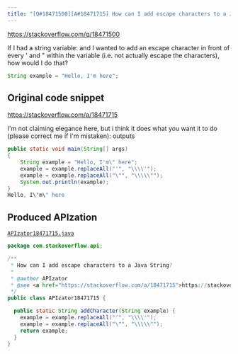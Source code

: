```yaml
---
title: "[Q#18471500][A#18471715] How can I add escape characters to a Java String?"
---
```


https://stackoverflow.com/q/18471500

If I had a string variable:
and I wanted to add an escape character in front of every ' and " within the variable (i.e. not actually escape the characters), how would I do that?


```java
String example = "Hello, I'm here";
```


## Original code snippet

https://stackoverflow.com/a/18471715

I'm not claiming elegance here, but i think it does what you want it to do (please correct me if I'm mistaken):
outputs

```java
public static void main(String[] args)
{
    String example = "Hello, I'm\" here";
    example = example.replaceAll("'", "\\\\'");
    example = example.replaceAll("\"", "\\\\\"");
    System.out.println(example);
}
Hello, I\'m\" here
```

## Produced APIzation

[`APIzator18471715.java`](/data/search/java/APIzator18471715.java)

```java
package com.stackoverflow.api;

/**
 * How can I add escape characters to a Java String?
 *
 * @author APIzator
 * @see <a href="https://stackoverflow.com/a/18471715">https://stackoverflow.com/a/18471715</a>
 */
public class APIzator18471715 {

  public static String addCharacter(String example) {
    example = example.replaceAll("'", "\\\\'");
    example = example.replaceAll("\"", "\\\\\"");
    return example;
  }
}
```